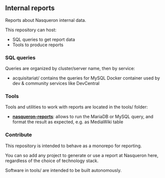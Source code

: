 ## Internal reports

Reports about Nasqueron internal data.

This repository can host:

  - SQL queries to get report data
  - Tools to produce reports

### SQL queries

Queries are organized by cluster/server name, then by service:

  - acquisitariat/ contains the queries for MySQL Docker container
    used by dev & community services like DevCentral

### Tools

Tools and utilities to work with reports are located in the tools/ folder:

* **[nasqueron-reports](tools/nasqueron-reports/README.md)**: 
  allows to run the MariaDB or MySQL query, 
  and format the result as expected, e.g. as MediaWiki table

### Contribute

This repository is intended to behave as a monorepo for reporting.

You can so add any project to generate or use a report at Nasqueron here,
regardless of the choice of technology stack.

Software in tools/<name of the project> are intended to be built autonomously.
